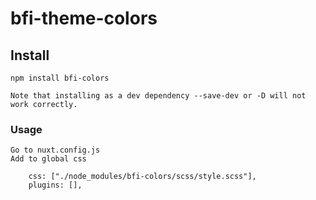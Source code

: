 # bfi-theme-colors

## Install

```
npm install bfi-colors
```

```
Note that installing as a dev dependency --save-dev or -D will not work correctly.

```

### Usage

```
Go to nuxt.config.js
Add to global css

    css: ["./node_modules/bfi-colors/scss/style.scss"],
    plugins: [],


```

<!-- ### Compiles and minifies for production

```
npm run build
```

### Lints and fixes files

```
npm run lint
```

### Customize configuration -->

<!-- See [Configuration Reference](https://cli.vuejs.org/config/).
"# publish-test"
"# publish-test" -->
